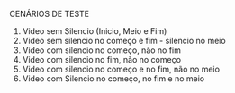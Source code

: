 

CENÁRIOS DE TESTE

01. Video sem Silencio (Inicio, Meio e Fim)
02. Video sem silencio no começo e fim - silencio no meio
03. Video com silencio no começo, não no fim
04. Video com silencio no fim, não no começo
05. Video com silencio no começo e no fim, não no meio
06. Video com Silencio no começo, no fim e no meio

